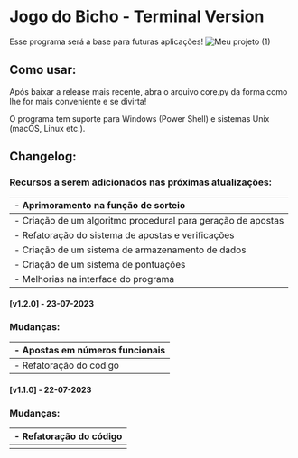 # Jogo do Bicho - Terminal Version 

Esse programa será a base para futuras aplicações!
![Meu projeto (1)](https://github.com/TiaLiliUwU/jogo-do-bicho/assets/72944953/da9570ef-7ee4-4e1e-8e41-5e8080ed7af2)


## Como usar:

Após baixar a release mais recente, abra o arquivo core.py da forma como lhe for mais conveniente e se divirta!

O programa tem suporte para Windows (Power Shell) e sistemas Unix (macOS, Linux etc.).

## Changelog:

### Recursos a serem adicionados nas próximas atualizações:

| - Aprimoramento na função de sorteio |
| :--------------------------------------------------- |
| - Criação de um algoritmo procedural para geração de apostas |
| - Refatoração do sistema de apostas e verificações |
| - Criação de um sistema de armazenamento de dados |
| - Criação de um sistema de pontuações |
| - Melhorias na interface do programa |

#### [v1.2.0] - 23-07-2023

### Mudanças:

| - Apostas em números funcionais |
| :--------------------- |
| - Refatoração do código |

#### [v1.1.0] - 22-07-2023

### Mudanças:

| - Refatoração do código |
| :--------------------- |
|  |